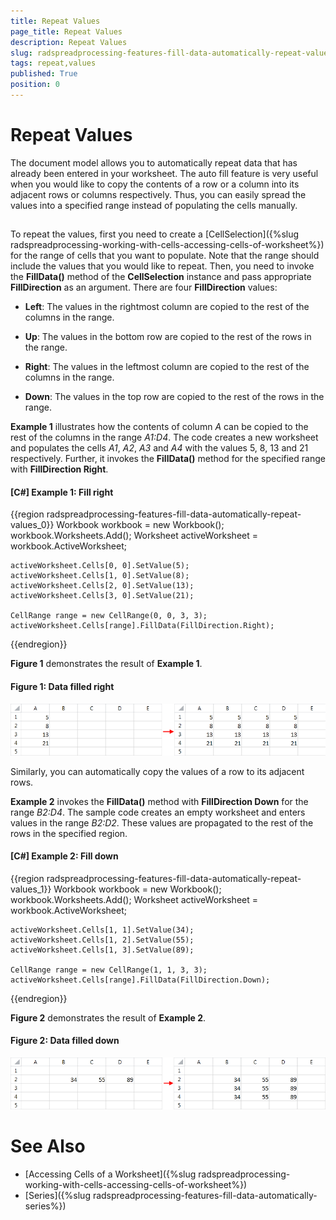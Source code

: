 ```yaml
---
title: Repeat Values
page_title: Repeat Values
description: Repeat Values
slug: radspreadprocessing-features-fill-data-automatically-repeat-values
tags: repeat,values
published: True
position: 0
---
```


# Repeat Values



The document model allows you to automatically repeat data that has already been entered in your worksheet. The auto fill feature is very useful when you would like to copy the contents of a row or a column into its adjacent rows or columns respectively. Thus, you can easily spread the values into a specified range instead of populating the cells manually.
      

## 

To repeat the values, first you need to create a [CellSelection]({%slug radspreadprocessing-working-with-cells-accessing-cells-of-worksheet%}) for the range of cells that you want to populate. Note that the range should include the values that you would like to repeat. Then, you need to invoke the __FillData()__ method of the __CellSelection__ instance and pass appropriate __FillDirection__ as an argument. There are four __FillDirection__ values:
        

* __Left__: The values in the rightmost column are copied to the rest of the columns in the range.
            

* __Up__: The values in the bottom row are copied to the rest of the rows in the range.
            

* __Right__: The values in the leftmost column are copied to the rest of the columns in the range.
            

* __Down__: The values in the top row are copied to the rest of the rows in the range.
            

__Example 1__ illustrates how the contents of column *A* can be copied to the rest of the columns in the range *A1:D4*. The code creates a new worksheet and populates the cells *A1*, *A2*, *A3* and *A4* with the values 5, 8, 13 and 21 respectively. Further, it invokes the __FillData()__ method for the specified range with __FillDirection Right__.
        

#### __[C#] Example 1: Fill right__

{{region radspreadprocessing-features-fill-data-automatically-repeat-values_0}}
    Workbook workbook = new Workbook();
    workbook.Worksheets.Add();
    Worksheet activeWorksheet = workbook.ActiveWorksheet;

    activeWorksheet.Cells[0, 0].SetValue(5);
    activeWorksheet.Cells[1, 0].SetValue(8);
    activeWorksheet.Cells[2, 0].SetValue(13);
    activeWorksheet.Cells[3, 0].SetValue(21);

    CellRange range = new CellRange(0, 0, 3, 3);
    activeWorksheet.Cells[range].FillData(FillDirection.Right);
{{endregion}}



__Figure 1__ demonstrates the result of __Example 1__.
        

#### Figure 1: Data filled right
![Rad Spread Processing Features Fill Data Automatically Repeat Values 01](images/RadSpreadProcessing_Features_Fill_Data_Automatically_Repeat_Values_01.png)

Similarly, you can automatically copy the values of a row to its adjacent rows.
        

__Example 2__ invokes the __FillData()__ method with __FillDirection Down__ for the range *B2:D4*. The sample code creates an empty worksheet and enters values in the range *B2:D2*. These values are propagated to the rest of the rows in the specified region.
        

#### __[C#] Example 2: Fill down__

{{region radspreadprocessing-features-fill-data-automatically-repeat-values_1}}
    Workbook workbook = new Workbook();
    workbook.Worksheets.Add();
    Worksheet activeWorksheet = workbook.ActiveWorksheet;

    activeWorksheet.Cells[1, 1].SetValue(34);
    activeWorksheet.Cells[1, 2].SetValue(55);
    activeWorksheet.Cells[1, 3].SetValue(89);

    CellRange range = new CellRange(1, 1, 3, 3);
    activeWorksheet.Cells[range].FillData(FillDirection.Down);
{{endregion}}



__Figure 2__ demonstrates the result of __Example 2__.
        

#### Figure 2: Data filled down
![Rad Spread Processing Features Fill Data Automatically Repeat Values 02](images/RadSpreadProcessing_Features_Fill_Data_Automatically_Repeat_Values_02.png)

# See Also

 * [Accessing Cells of a Worksheet]({%slug radspreadprocessing-working-with-cells-accessing-cells-of-worksheet%})
 * [Series]({%slug radspreadprocessing-features-fill-data-automatically-series%})
